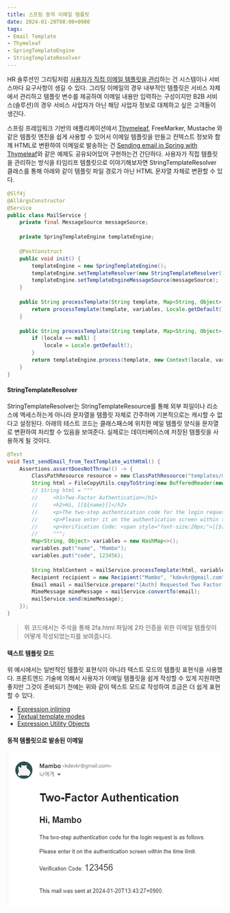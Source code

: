 ```yaml
---
title: 스프링 동적 이메일 템플릿
date: 2024-01-20T08:00+0900
tags:
- Email Template
- Thymeleaf
- SpringTemplateEngine
- StringTemplateResolver
---
```


HR 솔루션인 그리팅처럼 [사용자가 직접 이메일 템플릿을 관리](https://blog.greetinghr.com/recruiter-email-template/)하는 건 시스템이나 서비스마다 요구사항이 생길 수 있다. 그리팅 이메일의 경우 내부적인 템플릿은 서비스 자체에서 관리하고 템플릿 변수를 제공하여 이메일 내용만 입력하는 구성이지만 B2B 서비스(솔루션)의 경우 서비스 사업자가 아닌 해당 사업자 정보로 대체하고 싶은 고객들이 생긴다.

스프링 프레임워크 기반의 애플리케이션에서 [Thymeleaf](https://docs.spring.io/spring-framework/reference/web/webmvc-view/mvc-thymeleaf.html), FreeMarker, Mustache 와 같은 템플릿 엔진을 쉽게 사용할 수 있어서 이메일 템플릿을 만들고 컨텍스트 정보와 함께 HTML로 변환하여 이메일로 발송하는 건 [Sending email in Spring with Thymeleaf](https://www.thymeleaf.org/doc/articles/springmail.html)와 같은 예제도 공유되어있어 구현하는건 간단하다. 사용자가 직접 템플릿을 관리하는 방식을 타임리프 템플릿으로 이야기해보자면 StringTemplateResolver 클래스를 통해 아래와 같이 템플릿 파일 경로가 아닌 HTML 문자열 자체로 변환할 수 있다.

```java
@Slf4j
@AllArgsConstructor
@Service
public class MailService {
    private final MessageSource messageSource;

    private SpringTemplateEngine templateEngine;

    @PostConstruct
    public void init() {
        templateEngine = new SpringTemplateEngine();
        templateEngine.setTemplateResolver(new StringTemplateResolver());
        templateEngine.setTemplateEngineMessageSource(messageSource);
    }

    public String processTemplate(String template, Map<String, Object> variables) {
        return processTemplate(template, variables, Locale.getDefault());
    }

    public String processTemplate(String template, Map<String, Object> variables, Locale locale) {
        if (locale == null) {
            locale = Locale.getDefault();
        }
        return templateEngine.process(template, new Context(locale, variables));
    }
}
```

#### StringTemplateResolver

StringTemplateResolver는 StringTemplateResource를 통해 외부 파일이나 리소스에 액세스하는게 아니라 문자열을 템플릿 자체로 간주하며 기본적으로는 캐시할 수 없다고 설정된다. 아래의 테스트 코드는 클래스패스에 위치한 메일 템플릿 양식을 문자열로 변환하여 처리할 수 있음을 보여준다. 실제로는 데이터베이스에 저장된 템플릿을 사용하게 될 것이다.

```java
@Test
void Test_sendEmail_from_TextTemplate_withHtml() {
    Assertions.assertDoesNotThrow(() -> {
        ClassPathResource resource = new ClassPathResource("templates/mail/2fa.html");
        String html = FileCopyUtils.copyToString(new BufferedReader(new InputStreamReader(resource.getInputStream())));
        // String html = """
        //     <h1>Two-Factor Authentication</h1>
        //     <h2>Hi, [[${name}]]</h2>
        //     <p>The two-step authentication code for the login request is as follows.</p>
        //     <p>Please enter it on the authentication screen within the time limit.</p>
        //     <p>Verification Code: <span style="font-size:20px;">[[${code}]]</span></p>
        //     """;
        Map<String, Object> variables = new HashMap<>();
        variables.put("name", "Mambo");
        variables.put("code", 123456);

        String htmlContent = mailService.processTemplate(html, variables, Locale.forLanguageTag("ko_KR"));
        Recipient recipient = new Recipient("Mambo", "kdevkr@gmail.com", Message.RecipientType.TO);
        Email email = mailService.prepare("[Auth] Requested Two Factor Authentication", htmlContent, recipient);
        MimeMessage mimeMessage = mailService.convertTo(email);
        mailService.send(mimeMessage);
    });
}
```

> 위 코드에서는 주석을 통해 2fa.html 파일에 2차 인증을 위한 이메일 템플릿이 어떻게 작성되었는지를 보여줍니다.

#### 텍스트 템플릿 모드

위 예시에서는 일반적인 템플릿 표현식이 아니라 텍스트 모드의 템플릿 표현식을 사용했다. 프론트엔드 기술에 의해서 사용자가 이메일 템플릿을 쉽게 작성할 수 있게 지원하면 좋지만 그것이 준비되기 전에는 위와 같이 텍스트 모드로 작성하여 조금은 더 쉽게 표현할 수 있다. 

- [Expression inlining](https://www.thymeleaf.org/doc/tutorials/3.1/usingthymeleaf.html#expression-inlining)
- [Textual template modes](https://www.thymeleaf.org/doc/tutorials/3.1/usingthymeleaf.html#textual-template-modes)
- [Expression Utility Objects](https://www.thymeleaf.org/doc/tutorials/3.1/usingthymeleaf.html#appendix-b-expression-utility-objects)

#### 동적 템플릿으로 발송된 이메일

![](/images/posts/spring-dynamic-email-template/01.png)
